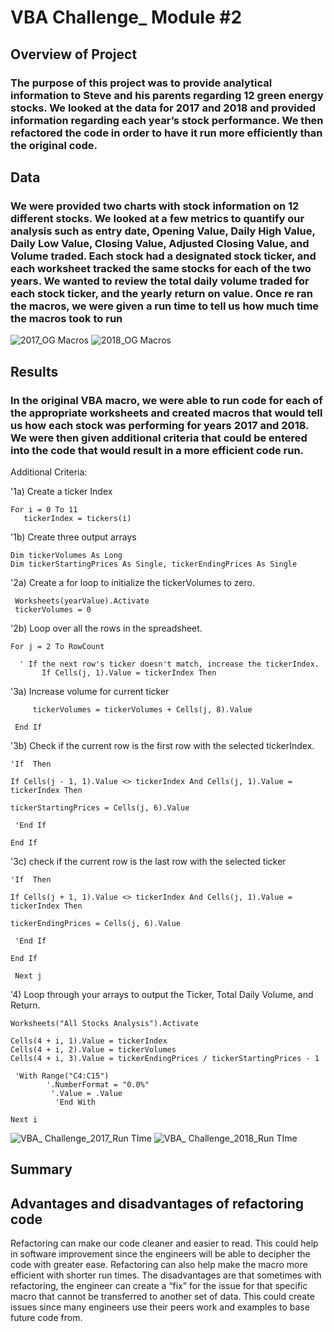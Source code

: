# VBA Challenge_ Module #2

## Overview of Project
### The purpose of this project was to provide analytical information to Steve and his parents regarding 12 green energy stocks. We looked at the data for 2017 and 2018 and provided information regarding each year’s stock performance. We then refactored the code in order to have it run more efficiently than the original code.

## Data 

### We were provided two charts with stock information on 12 different stocks. We looked at a few metrics to quantify our analysis such as entry date, Opening Value, Daily High Value, Daily Low Value, Closing Value, Adjusted Closing Value, and Volume traded. Each stock had a designated stock ticker, and each worksheet tracked the same stocks for each of the two years. We wanted to review the total daily volume traded for each stock ticker, and the yearly return on value. Once re ran the macros, we were given a run time to tell us how much time the macros took to run

![2017_OG Macros](https://user-images.githubusercontent.com/97082773/150021119-9e79c49e-1041-4b4b-83d8-f0b65a8e9287.png)
![2018_OG Macros](https://user-images.githubusercontent.com/97082773/150021149-d42c0b55-f9a3-4c1d-80d1-ee9cb7a1335e.png)


## Results

### In the original VBA macro, we were able to run code for each of the appropriate worksheets and created macros that would tell us how each stock was performing for years 2017 and 2018. We were then given additional criteria that could be entered into the code that would result in a more efficient code run.
       
   Additional Criteria:

  '1a) Create a ticker Index
  	
	For i = 0 To 11
       tickerIndex = tickers(i)
       
       
   '1b) Create three output arrays
    
    Dim tickerVolumes As Long
    Dim tickerStartingPrices As Single, tickerEndingPrices As Single
       
       
   '2a) Create a for loop to initialize the tickerVolumes to zero.
    
  	 Worksheets(yearValue).Activate
  	 tickerVolumes = 0
       
   '2b) Loop over all the rows in the spreadsheet.
   
   	For j = 2 To RowCount
              
 	  ' If the next row's ticker doesn't match, increase the tickerIndex.
           If Cells(j, 1).Value = tickerIndex Then
           
   '3a) Increase volume for current ticker
             
	     tickerVolumes = tickerVolumes + Cells(j, 8).Value
        
     End If
           
           
  '3b) Check if the current row is the first row with the selected tickerIndex.
        
	'If  Then
           
  	If Cells(j - 1, 1).Value <> tickerIndex And Cells(j, 1).Value = tickerIndex Then

   	tickerStartingPrices = Cells(j, 6).Value
               
  	 'End If
   
   	End If

  '3c) check if the current row is the last row with the selected ticker
        
	'If  Then
           
   	If Cells(j + 1, 1).Value <> tickerIndex And Cells(j, 1).Value = tickerIndex Then

  	tickerEndingPrices = Cells(j, 6).Value
               
  	 'End If
           
	End If
           
  	 Next j
       
  '4) Loop through your arrays to output the Ticker, Total Daily Volume, and Return.

   	Worksheets("All Stocks Analysis").Activate
           
   	Cells(4 + i, 1).Value = tickerIndex
   	Cells(4 + i, 2).Value = tickerVolumes
   	Cells(4 + i, 3).Value = tickerEndingPrices / tickerStartingPrices - 1
    
  	 'With Range("C4:C15")
            '.NumberFormat = "0.0%"
             '.Value = .Value
              'End With
            
	Next i

![VBA_ Challenge_2017_Run TIme](https://user-images.githubusercontent.com/97082773/150021924-40ffdd79-b14c-49f0-8e83-f53b06cd636a.png)
![VBA_ Challenge_2018_Run TIme](https://user-images.githubusercontent.com/97082773/150021940-6bc08991-073c-4f90-9371-482ac75f2298.png)


## Summary
	
## Advantages and disadvantages of refactoring code

Refactoring can make our code cleaner and easier to read. This could help in software improvement since the engineers will be able to decipher the code with greater ease. Refactoring can also help make the macro more efficient with shorter run times.
        The disadvantages are that sometimes with refactoring, the engineer can create a “fix” for the issue for that specific macro that cannot be transferred to another set of data. This could create issues since many engineers use their peers work and examples to base future code from. 
